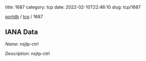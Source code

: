 title: 1687
category: tcp
date: 2022-02-10T22:46:10
slug: tcp/1687

[portdb](/) / [tcp](/category/tcp.html) / 1687


## IANA Data

_Name:_ nsjtp-ctrl

_Description:_ nsjtp-ctrl


